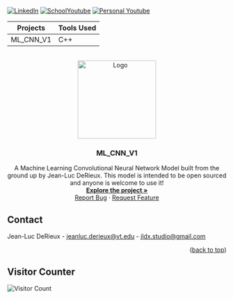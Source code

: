 <!-- Improved compatibility of back to top link: See: https://github.com/othneildrew/Best-README-Template/pull/73 -->
<a name="readme-top"></a>

[![LinkedIn][linkedin-shield]][linkedin-url]
[![SchoolYoutube][SchoolYoutube-shield]][SchoolYoutube-url]
[![Personal Youtube][PersonalYoutube-shield]][PersonalYoutube-url]


Projects  | Tools Used
--------- | ----------
ML_CNN_V1 | C++


<!-- PROJECT LOGO -->
<br />
<div align="center">
  <a href="https://github.com/github_username/repo_name">
    <img src="DALL·E 2023-02-08 12.34.56.png" alt="Logo" width="180" height="180">
  </a>

<h3 align="center">ML_CNN_V1</h3>

  <p align="center">
    A Machine Learning Convolutional Neural Network Model built from the ground up by Jean-Luc DeRieux. This model is intended to be open sourced and anyone is welcome to use it!
    <br />
    <a href="https://github.com/Jean-LucDeRieux/ML_CNN_V1"><strong>Explore the project »</strong></a>
    <br />
    <a href="https://github.com/Jean-LucDeRieux/ML_CNN_V1/issues">Report Bug</a>
    ·
    <a href="https://github.com/Jean-LucDeRieux/ML_CNN_V1/issues">Request Feature</a>
  </p>
</div>


<!-- CONTACT -->
## Contact

Jean-Luc DeRieux - jeanluc.derieux@vt.edu - jldx.studio@gmail.com

<p align="right">(<a href="#readme-top">back to top</a>)</p>


<!-- MARKDOWN LINKS & IMAGES -->
<!-- https://www.markdownguide.org/basic-syntax/#reference-style-links -->
## Visitor Counter
![Visitor Count](https://profile-counter.glitch.me/{Jean-LucDeRieux}/count.svg)

[personalWeb-shield]: https://img.shields.io/badge/-Personal_Website-black.svg?style=for-the-badge&logo=Personal_Website&colorB=555
[personalWeb-url]: https://jean-lucderieux.github.io/JeanLucDeRieux.github.io/index

[SchoolYoutube-shield]: https://img.shields.io/badge/-School_Channel-black.svg?style=for-the-badge&logo=School_Channel&colorB=555
[SchoolYoutube-url]: https://www.youtube.com/@jean-lucderieux6877/featured

[PersonalYoutube-shield]: https://img.shields.io/badge/-Personal_Channel-black.svg?style=for-the-badge&logo=Personal_Channel&colorB=555
[PersonalYoutube-url]: https://www.youtube.com/@jldx/featured

[linkedin-shield]: https://img.shields.io/badge/-LinkedIn-black.svg?style=for-the-badge&logo=linkedin&colorB=555
[linkedin-url]: https://www.linkedin.com/in/jeanlucderieux/

[product-screenshot]: images/screenshot.png
[Next.js]: https://img.shields.io/badge/next.js-000000?style=for-the-badge&logo=nextdotjs&logoColor=white
[Next-url]: https://nextjs.org/
[React.js]: https://img.shields.io/badge/React-20232A?style=for-the-badge&logo=react&logoColor=61DAFB
[React-url]: https://reactjs.org/
[Vue.js]: https://img.shields.io/badge/Vue.js-35495E?style=for-the-badge&logo=vuedotjs&logoColor=4FC08D
[Vue-url]: https://vuejs.org/
[Angular.io]: https://img.shields.io/badge/Angular-DD0031?style=for-the-badge&logo=angular&logoColor=white
[Angular-url]: https://angular.io/
[Svelte.dev]: https://img.shields.io/badge/Svelte-4A4A55?style=for-the-badge&logo=svelte&logoColor=FF3E00
[Svelte-url]: https://svelte.dev/
[Laravel.com]: https://img.shields.io/badge/Laravel-FF2D20?style=for-the-badge&logo=laravel&logoColor=white
[Laravel-url]: https://laravel.com
[Bootstrap.com]: https://img.shields.io/badge/Bootstrap-563D7C?style=for-the-badge&logo=bootstrap&logoColor=white
[Bootstrap-url]: https://getbootstrap.com
[JQuery.com]: https://img.shields.io/badge/jQuery-0769AD?style=for-the-badge&logo=jquery&logoColor=white
[JQuery-url]: https://jquery.com 

